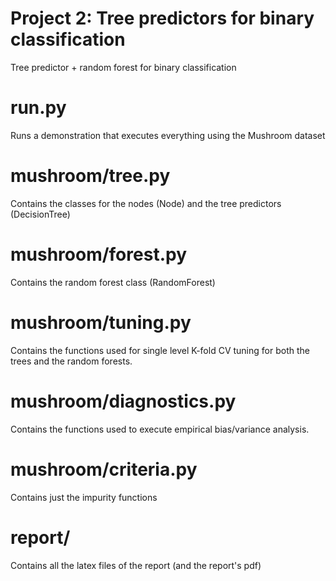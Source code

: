 # Project 2: Tree predictors for binary classification
Tree predictor + random forest for binary classification

# run.py 
Runs a demonstration that executes everything using the Mushroom dataset

# mushroom/tree.py
Contains the classes for the nodes (Node) and the tree predictors (DecisionTree)

# mushroom/forest.py
Contains the random forest class (RandomForest)

# mushroom/tuning.py
Contains the functions used for single level K-fold CV tuning for both the trees and the random forests.

# mushroom/diagnostics.py
Contains the functions used to execute empirical bias/variance analysis.

# mushroom/criteria.py
Contains just the impurity functions

# report/
Contains all the latex files of the report (and the report's pdf)
